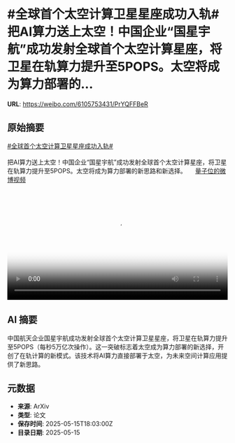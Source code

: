 # #全球首个太空计算卫星星座成功入轨# 把AI算力送上太空！中国企业“国星宇航”成功发射全球首个太空计算星座，将卫星在轨算力提升至5POPS。太空将成为算力部署的...

**URL**: https://weibo.com/6105753431/PrYQFFBeR

## 原始摘要

<a href="https://m.weibo.cn/search?containerid=231522type%3D1%26t%3D10%26q%3D%23%E5%85%A8%E7%90%83%E9%A6%96%E4%B8%AA%E5%A4%AA%E7%A9%BA%E8%AE%A1%E7%AE%97%E5%8D%AB%E6%98%9F%E6%98%9F%E5%BA%A7%E6%88%90%E5%8A%9F%E5%85%A5%E8%BD%A8%23&amp;extparam=%23%E5%85%A8%E7%90%83%E9%A6%96%E4%B8%AA%E5%A4%AA%E7%A9%BA%E8%AE%A1%E7%AE%97%E5%8D%AB%E6%98%9F%E6%98%9F%E5%BA%A7%E6%88%90%E5%8A%9F%E5%85%A5%E8%BD%A8%23" data-hide=""><span class="surl-text">#全球首个太空计算卫星星座成功入轨#</span></a> <br><br>把AI算力送上太空！中国企业“国星宇航”成功发射全球首个太空计算星座，将卫星在轨算力提升至5POPS。太空将成为算力部署的新思路和新选择。 <a href="https://video.weibo.com/show?fid=1034:5166686576508978" data-hide=""><span class="url-icon"><img style="width: 1rem;height: 1rem" src="https://h5.sinaimg.cn/upload/2015/09/25/3/timeline_card_small_video_default.png" referrerpolicy="no-referrer"></span><span class="surl-text">量子位的微博视频</span></a> <br clear="both"><div style="clear: both"></div><video controls="controls" poster="https://tvax1.sinaimg.cn/orj480/006Fd7o3ly1i1giw0aycbj30u01hc0uv.jpg" style="width: 100%"><source src="https://f.video.weibocdn.com/o0/1Ex1dwj0lx08ogPoX6Tu01041200A7f30E010.mp4?label=mp4_720p&amp;template=720x1280.24.0&amp;ori=0&amp;ps=1CwnkDw1GXwCQx&amp;Expires=1747335773&amp;ssig=wjz5i3AV3B&amp;KID=unistore,video"><source src="https://f.video.weibocdn.com/o0/ZclHQQxhlx08ogPnRYEM01041200lqUH0E010.mp4?label=mp4_hd&amp;template=540x960.24.0&amp;ori=0&amp;ps=1CwnkDw1GXwCQx&amp;Expires=1747335773&amp;ssig=MYdz72cHY%2B&amp;KID=unistore,video"><source src="https://f.video.weibocdn.com/o0/lZucLP9Tlx08ogPnnuaA01041200boCp0E010.mp4?label=mp4_ld&amp;template=360x640.24.0&amp;ori=0&amp;ps=1CwnkDw1GXwCQx&amp;Expires=1747335773&amp;ssig=crw%2BFkTbU5&amp;KID=unistore,video"><p>视频无法显示，请前往<a href="https://video.weibo.com/show?fid=1034%3A5166686576508978" target="_blank" rel="noopener noreferrer">微博视频</a>观看。</p></video>

## AI 摘要

中国航天企业国星宇航成功发射全球首个太空计算卫星星座，将卫星在轨算力提升至5POPS（每秒5万亿次操作）。这一突破标志着太空成为算力部署的新选择，开创了在轨计算的新模式。该技术将AI算力直接部署于太空，为未来空间计算应用提供了新思路。

## 元数据

- **来源**: ArXiv
- **类型**: 论文
- **保存时间**: 2025-05-15T18:03:00Z
- **目录日期**: 2025-05-15
